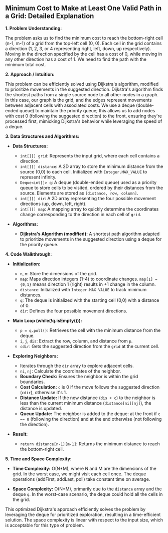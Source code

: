 ## Minimum Cost to Make at Least One Valid Path in a Grid: Detailed Explanation

**1. Problem Understanding:**

The problem asks us to find the minimum cost to reach the bottom-right cell (n-1, m-1) of a grid from the top-left cell (0, 0).  Each cell in the grid contains a direction (1, 2, 3, or 4 representing right, left, down, up respectively).  Moving in the direction specified by the cell has a cost of 0, while moving in any other direction has a cost of 1. We need to find the path with the minimum total cost.


**2. Approach / Intuition:**

This problem can be efficiently solved using Dijkstra's algorithm,  modified to prioritize movements in the suggested direction.  Dijkstra's algorithm finds the shortest paths from a single source node to all other nodes in a graph.  In this case, our graph is the grid, and the edges represent movements between adjacent cells with associated costs.  We use a deque (double-ended queue) to maintain the priority queue; this allows us to add nodes with cost 0 (following the suggested direction) to the front, ensuring they're processed first, mimicking Dijkstra's behavior while leveraging the speed of a deque.


**3. Data Structures and Algorithms:**

* **Data Structures:**
    * `int[][] grid`:  Represents the input grid, where each cell contains a direction.
    * `int[][] distance`: A 2D array to store the minimum distance from the source (0,0) to each cell. Initialized with `Integer.MAX_VALUE` to represent infinity.
    * `Deque<int[]> q`: A deque (double-ended queue) used as a priority queue to store cells to be visited, ordered by their distances from the source.  Elements are stored as `[distance, row, column]`.
    * `int[][] dir`: A 2D array representing the four possible movement directions (up, down, left, right).
    * `int[][] map`: A mapping array to quickly determine the coordinates change corresponding to the direction in each cell of `grid`.

* **Algorithms:**
    * **Dijkstra's Algorithm (modified):**  A shortest path algorithm adapted to prioritize movements in the suggested direction using a deque for the priority queue.


**4. Code Walkthrough:**

* **Initialization:**
    * `n`, `m`: Store the dimensions of the grid.
    * `map`: Maps direction integers (1-4) to coordinate changes.  `map[1] = {0,1}` means direction 1 (right) results in +1 change in the column.
    * `distance`: Initialized with `Integer.MAX_VALUE` to track minimum distances.
    * `q`: The deque is initialized with the starting cell (0,0) with a distance of 0.
    * `dir`:  Defines the four possible movement directions.

* **Main Loop (while(!q.isEmpty())):**
    * `p = q.poll()`: Retrieves the cell with the minimum distance from the deque.
    * `i`, `j`, `dis`: Extract the row, column, and distance from `p`.
    * `cdir`: Gets the suggested direction from the `grid` at the current cell.

* **Exploring Neighbors:**
    * Iterates through the `dir` array to explore adjacent cells.
    * `ni`, `nj`: Calculate the coordinates of the neighbor.
    * **Boundary Check:** Ensures the neighbor is within the grid boundaries.
    * **Cost Calculation:** `c` is 0 if the move follows the suggested direction (`cdir`), otherwise it's 1.
    * **Distance Update:** If the new distance (`dis + c`) to the neighbor is less than the current minimum distance (`distance[ni][nj]`), the distance is updated.
    * **Queue Update:** The neighbor is added to the deque:  at the front if `c == 0` (following the direction) and at the end otherwise (not following the direction).

* **Result:**
    * `return distance[n-1][m-1]`: Returns the minimum distance to reach the bottom-right cell.

**5. Time and Space Complexity:**

* **Time Complexity:** O(N*M), where N and M are the dimensions of the grid.  In the worst case, we might visit each cell once. The deque operations (addFirst, addLast, poll) take constant time on average.

* **Space Complexity:** O(N*M), primarily due to the `distance` array and the deque `q`.  In the worst-case scenario, the deque could hold all the cells in the grid.


This optimized Dijkstra's approach efficiently solves the problem by leveraging the deque for prioritized exploration, resulting in a time-efficient solution. The space complexity is linear with respect to the input size, which is acceptable for this type of problem.

